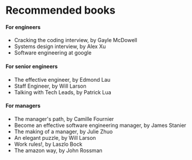 # Recommended books

#### For engineers

- Cracking the coding interview, by Gayle McDowell
- Systems design interview, by Alex Xu
- Software engineering at google

#### For senior engineers

- The effective engineer, by Edmond Lau
- Staff Engineer, by Will Larson
- Talking with Tech Leads, by Patrick Lua

#### For managers

- The manager's path, by Camille Fournier
- Become an effective software engineering manager, by James Stanier
- The making of a manager, by Julie Zhuo
- An elegant puzzle, by Will Larson
- Work rules!, by Laszlo Bock
- The amazon way, by John Rossman
